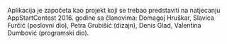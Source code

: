 Aplikacija je započeta kao projekt koji se trebao predstaviti na natjecanju AppStartContest 2016. godine
sa članovima: Domagoj Hruškar, Slavica Furčić (poslovni dio), Petra Grubišić (dizajn), Denis Glad, Valentina Dumbović (programski dio).
